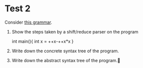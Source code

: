 # Test 2

Consider [this grammar](https://github.com/alexhkurz/compiler-construction-2021/blob/master/Sources/Cpp/Cpp.cf).

1. Show the steps taken by a shift/reduce parser on the program

    int main(){
		int x = ++x-++x*x
	} 


2. Write down the concrete syntax tree of the program.

3. Write down the abstract syntax tree of the program.